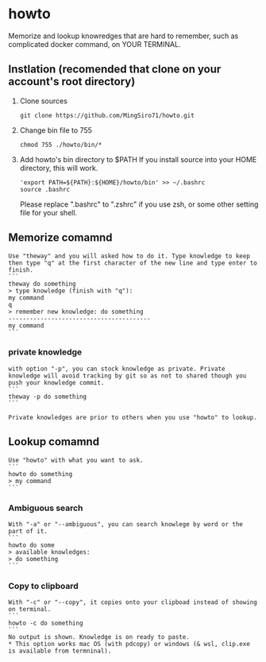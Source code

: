 # howto
Memorize and lookup knowredges that are hard to remember, such as complicated docker command, on YOUR TERMINAL.

## Instlation (recomended that clone on your account's root directory)
1. Clone sources
    ```
    git clone https://github.com/MingSiro71/howto.git
    ```
2. Change bin file to 755
    ```
    chmod 755 ./howto/bin/*
    ```
3. Add howto's bin directory to $PATH
    If you install source into your HOME directory, this will work.
    ```
    'export PATH=${PATH}:${HOME}/howto/bin' >> ~/.bashrc
    source .bashrc
    ```
    Please replace ".bashrc" to ".zshrc" if you use zsh, or some other setting file for your shell. 

## Memorize comamnd
    Use "theway" and you will asked how to do it. Type knowledge to keep then type "q" at the first character of the new line and type enter to finish. 
    ```
    theway do something
    > type knowledge (finish with "q"):
    my command
    q
    > remember new knowledge: do something
    ----------------------------------------
    my command    
    ```
### private knowledge
    with option "-p", you can stock knowledge as private. Private knowledge will avoid tracking by git so as not to shared though you push your knowledge commit.
    ```
    theway -p do something
    ```

    Private knowledges are prior to others when you use "howto" to lookup.

## Lookup comamnd
    Use "howto" with what you want to ask.
    ```
    howto do something
    > my command
    ```

### Ambiguous search
    With "-a" or "--ambiguous", you can search knowlege by word or the part of it.
    ```
    howto do some
    > available knowledges:
    > do something
    ```

### Copy to clipboard
    With "-c" or "--copy", it copies onto your clipboad instead of showing on terminal.
    ```
    howto -c do something
    ```
    No output is shown. Knowledge is on ready to paste.
    * This option works mac OS (with pdcopy) or windows (& wsl, clip.exe is available from termninal).
